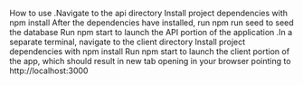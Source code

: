 How to use
.Navigate to the api directory
Install project dependencies with npm install
After the dependencies have installed, run npm run seed to seed the database
Run npm start to launch the API portion of the application
.In a separate terminal, navigate to the client directory
Install project dependencies with npm install
Run npm start to launch the client portion of the app, which should result in new tab opening in your browser pointing to http://localhost:3000



